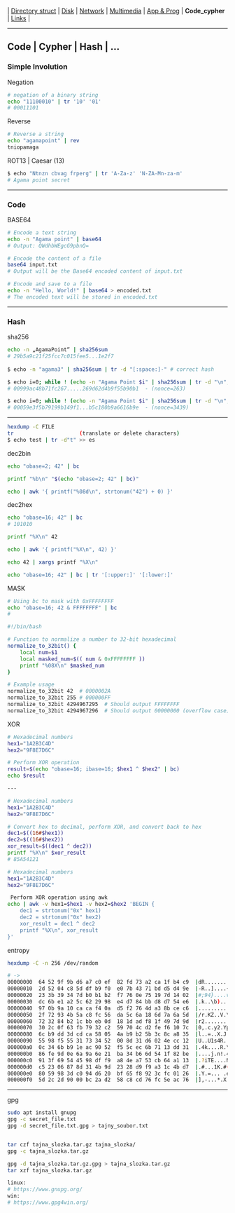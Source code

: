 | [Directory struct](https://github.com/octopusengine/linux/blob/master/directory_struct.md) | [Disk](https://github.com/octopusengine/linux/blob/master/disk.md) | [Network](https://github.com/octopusengine/linux/blob/master/network.md) | [Multimedia](https://github.com/octopusengine/linux/blob/master/multimedia.md) | [App & Prog](https://github.com/octopusengine/linux/blob/master/app_prg.md) | **Code_cypher** | [Links](https://github.com/octopusengine/linux/blob/master/links.md) |

---

## Code | Cypher | Hash | ...

### Simple Involution

Negation
```bash
# negation of a binary string
echo "11100010" | tr '10' '01'
# 00011101
```

Reverse
```bash
# Reverse a string
echo "agamapoint" | rev
tniopamaga
```

ROT13 | Caesar (13)
```bash
$ echo "Ntnzn cbvag frperg" | tr 'A-Za-z' 'N-ZA-Mn-za-m'
# Agama point secret
```

---

### Code

BASE64
```bash
# Encode a text string
echo -n "Agama point" | base64
# Output: QWdhbWEgcG9pbnQ=

# Encode the content of a file
base64 input.txt
# Output will be the Base64 encoded content of input.txt

# Encode and save to a file
echo -n "Hello, World!" | base64 > encoded.txt
# The encoded text will be stored in encoded.txt
```

---

### Hash

sha256
```bash
echo -n „AgamaPoint“ | sha256sum
# 29b5a9c21f25fcc7c015fee5...1e2f7
 
$ echo -n "agama3" | sha256sum | tr -d "[:space:]-" # correct hash

$ echo i=0; while ! (echo -n "Agama Point $i" | sha256sum | tr -d "\n"; echo " (nonce=$i)")|grep -E "^00"; do let i++; done
# 00999ac48b71fc267.....269d62d4b9f55b90b1  - (nonce=263)

$ echo i=0; while ! (echo -n "Agama Point $i" | sha256sum | tr -d "\n"; echo " (nonce=$i)")|grep -E "^000"; do let i++; done
# 00059e3f5b79199b149f1...b5c180b9a6616b9e  - (nonce=3439)
```

---

```bash
hexdump -C FILE
tr                     (translate or delete characters)
$ echo test | tr -d"t" >> es
```

dec2bin
```bash
echo "obase=2; 42" | bc

printf "%b\n" "$(echo "obase=2; 42" | bc)"

echo | awk '{ printf("%08d\n", strtonum("42") + 0) }'
```

dec2hex
```bash
echo "obase=16; 42" | bc
# 101010

printf "%X\n" 42

echo | awk '{ printf("%X\n", 42) }'

echo 42 | xargs printf "%X\n"

echo "obase=16; 42" | bc | tr '[:upper:]' '[:lower:]'
```

MASK
```bash
# Using bc to mask with 0xFFFFFFFF
echo "obase=16; 42 & FFFFFFFF" | bc
# 
```

```bash
#!/bin/bash

# Function to normalize a number to 32-bit hexadecimal
normalize_to_32bit() {
    local num=$1
    local masked_num=$(( num & 0xFFFFFFFF ))
    printf "%08X\n" $masked_num
}

# Example usage
normalize_to_32bit 42  # 0000002A
normalize_to_32bit 255 # 000000FF
normalize_to_32bit 4294967295  # Should output FFFFFFFF
normalize_to_32bit 4294967296  # Should output 00000000 (overflow case)
```

XOR
```bash
# Hexadecimal numbers
hex1="1A2B3C4D"
hex2="9F8E7D6C"

# Perform XOR operation
result=$(echo "obase=16; ibase=16; $hex1 ^ $hex2" | bc)
echo $result

---

# Hexadecimal numbers
hex1="1A2B3C4D"
hex2="9F8E7D6C"

# Convert hex to decimal, perform XOR, and convert back to hex
dec1=$((16#$hex1))
dec2=$((16#$hex2))
xor_result=$((dec1 ^ dec2))
printf "%X\n" $xor_result
# 85A54121

# Hexadecimal numbers
hex1="1A2B3C4D"
hex2="9F8E7D6C"

 Perform XOR operation using awk
echo | awk -v hex1=$hex1 -v hex2=$hex2 'BEGIN {
    dec1 = strtonum("0x" hex1)
    dec2 = strtonum("0x" hex2)
    xor_result = dec1 ^ dec2
    printf "%X\n", xor_result
}'
```

entropy
```bash
hexdump -C -n 256 /dev/random

# ->
00000000  64 52 9f 9b d6 a7 c0 ef  82 fd 73 a2 ca 1f b4 c9  |dR........s.....|
00000010  2d 52 04 c8 5d df b9 f0  e0 7b 43 71 bd d5 d4 9e  |-R..]....{Cq....|
00000020  23 3b 39 34 7d b0 b1 b2  f7 76 0e 75 19 7d 14 02  |#;94}....v.u.}..|
00000030  dc 6b e1 a2 5c 62 29 98  e4 d7 84 bb d8 d7 54 e6  |.k..\b).......T.|
00000040  97 0b 9a 10 ca ca f4 0a  d5 f2 76 4d a3 8b ce c6  |..........vM....|
00000050  2f 72 93 4b 5a c8 fc 56  da 5c 6a 18 6d 7a 6a 5d  |/r.KZ..V.\j.mzj]|
00000060  72 32 84 b2 1c bb eb 0d  18 1d ad f8 1f 49 7d 9d  |r2...........I}.|
00000070  30 2c 0f 63 fb 79 32 c2  59 70 4c d2 fe f6 10 7c  |0,.c.y2.YpL....||
00000080  6c b9 dd 3d cd ca 58 05  4a b9 b2 5b 3c 8c a8 35  |l..=..X.J..[<..5|
00000090  55 98 f5 55 31 73 34 52  00 8d 31 d6 02 4e cc 12  |U..U1s4R..1..N..|
000000a0  0c 34 6b b9 1e ac 90 52  f5 5c ec 6b 71 13 dd 31  |.4k....R.\.kq..1|
000000b0  86 fe 9d 0e 6a 9a 6e 21  ba 34 b6 6d 54 1f 82 be  |....j.n!.4.mT...|
000000c0  91 3f 69 54 45 98 df f9  a8 4e a7 53 cb 64 a1 13  |.?iTE....N.S.d..|
000000d0  c5 23 06 87 8d 31 4b 9d  23 28 d9 f9 a3 1c 4b d7  |.#...1K.#(....K.|
000000e0  80 59 98 3d c0 94 d6 20  bf 65 f8 92 3c fc 01 26  |.Y.=... .e..<..&|
000000f0  5d 2c 2d 90 00 bc 2a d2  58 c8 cd 76 fc 5e ac 76  |],-...*.X..v.^.v|
```

---

gpg
```bash
sudo apt install gnupg
gpg -c secret_file.txt
gpg -d secret_file.txt.gpg > tajny_soubor.txt


tar czf tajna_slozka.tar.gz tajna_slozka/
gpg -c tajna_slozka.tar.gz

gpg -d tajna_slozka.tar.gz.gpg > tajna_slozka.tar.gz
tar xzf tajna_slozka.tar.gz

linux:
# https://www.gnupg.org/
win:
# https://www.gpg4win.org/
```







